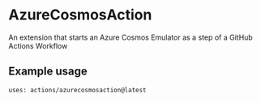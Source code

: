 # AzureCosmosAction
An extension that starts an Azure Cosmos Emulator as a step of a GitHub Actions Workflow

## Example usage

`uses: actions/azurecosmosaction@latest`
